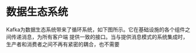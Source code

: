 数据生态系统
================================================================================
Kafka为数据生态系统带来了循环系统，如下图所示。它在基础设施的各个组件之间传递消息，为所有客户端 
提供一致的接口。当与提供消息模式的系统集成时，生产者和消费者之间不再有紧密的耦合，也不需要